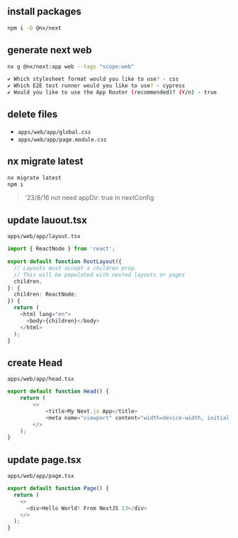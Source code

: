 ## install packages

```bash
npm i -D @nx/next
```

## generate next web

```bash
nx g @nx/next:app web --tags "scope:web"

✔ Which stylesheet format would you like to use? · css
✔ Which E2E test runner would you like to use? · cypress
✔ Would you like to use the App Router (recommended)? (Y/n) · true
```

## delete files

* `apps/web/app/global.css`
* `apps/web/app/page.module.css`

## nx migrate latest

```bash
nx migrate latest
npm i
```

> '23/8/16 not need appDir: true in nextConfig

## update lauout.tsx

 `apps/web/app/layout.tsx`

```ts
import { ReactNode } from 'react';

export default function RootLayout({
  // Layouts must accept a children prop.
  // This will be populated with nested layouts or pages
  children,
}: {
  children: ReactNode;
}) {
  return (
    <html lang="en">
      <body>{children}</body>
    </html>
  );
}
```

## create Head

 `apps/web/app/head.tsx`

```ts
export default function Head() {
    return (
        <>
            <title>My Next.js App</title>
            <meta name="viewport" content="width=device-width, initial-scale=1.0" />
        </>
    );
}
```

## update page.tsx

 `apps/web/app/page.tsx`

```ts
export default function Page() {
  return (
    <>
      <div>Hello World! From NextJS 13</div>
    </>
  );
}
```
